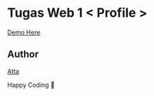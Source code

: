 # Tugas Web 1 < Profile > 

[Demo Here](file:///C:/tugas-web-1-attagantari/src/Tugaswebatta.html)

## Author
[Atta](file:///C:/tugas-web-1-attagantari/src/Tugaswebatta.html)

Happy Coding 🚀
